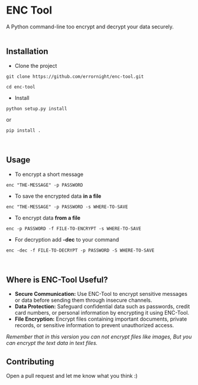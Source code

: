 # ENC Tool
A Python command-line too encrypt and decrypt your data securely.
<br><br>

## Installation
- Clone the project
``` shell
git clone https://github.com/errornight/enc-tool.git
```
``` shell
cd enc-tool
```

- Install 
``` shell
python setup.py install
```
or
``` shell
pip install .
```

<br>

## Usage
- To encrypt a short message
``` shell
enc "THE-MESSAGE" -p PASSWORD
```
- To save the encrypted data **in a file**
``` shell
enc "THE-MESSAGE" -p PASSWORD -s WHERE-TO-SAVE
```
- To encrypt data **from a file**
``` shell
enc -p PASSWORD -f FILE-TO-ENCRYPT -s WHERE-TO-SAVE
```
- For decryption add **-dec** to your command
```shell
enc -dec -f FILE-TO-DECRYPT -p PASSWORD -S WHERE-TO-SAVE
```


<br>

## Where is **ENC-Tool** Useful?
- **Secure Communication:** Use ENC-Tool to encrypt sensitive messages or data before sending them through insecure channels.
- **Data Protection:** Safeguard confidential data such as passwords, credit card numbers, or personal information by encrypting it using ENC-Tool.
- **File Encryption:** Encrypt files containing important documents, private records, or sensitive information to prevent unauthorized access.<br>

*Remember that in this version you can not encrypt files like images, But you can encrypt the text data in text files.*

## Contributing
Open a pull request and let me know what you think :)